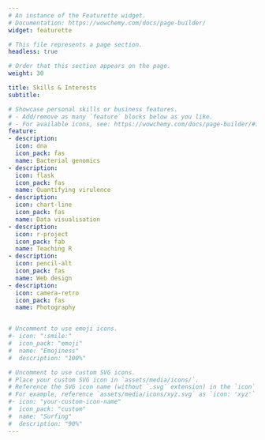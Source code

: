 ```yaml
---
# An instance of the Featurette widget.
# Documentation: https://wowchemy.com/docs/page-builder/
widget: featurette

# This file represents a page section.
headless: true

# Order that this section appears on the page.
weight: 30

title: Skills & Interests
subtitle:

# Showcase personal skills or business features.
# - Add/remove as many `feature` blocks below as you like.
# - For available icons, see: https://wowchemy.com/docs/page-builder/#icons
feature:
- description: 
  icon: dna
  icon_pack: fas
  name: Bacterial genomics
- description: 
  icon: flask
  icon_pack: fas
  name: Quantifying virulence
- description: 
  icon: chart-line
  icon_pack: fas
  name: Data visualisation
- description: 
  icon: r-project
  icon_pack: fab
  name: Teaching R
- description: 
  icon: pencil-alt
  icon_pack: fas
  name: Web design
- description: 
  icon: camera-retro
  icon_pack: fas
  name: Photography


# Uncomment to use emoji icons.
#- icon: ":smile:"
#  icon_pack: "emoji"
#  name: "Emojiness"
#  description: "100%"  

# Uncomment to use custom SVG icons.
# Place your custom SVG icon in `assets/media/icons/`.
# Reference the SVG icon name (without `.svg` extension) in the `icon` field.
# For example, reference `assets/media/icons/xyz.svg` as `icon: 'xyz'`
#- icon: "your-custom-icon-name"
#  icon_pack: "custom"
#  name: "Surfing"
#  description: "90%"
---
```

